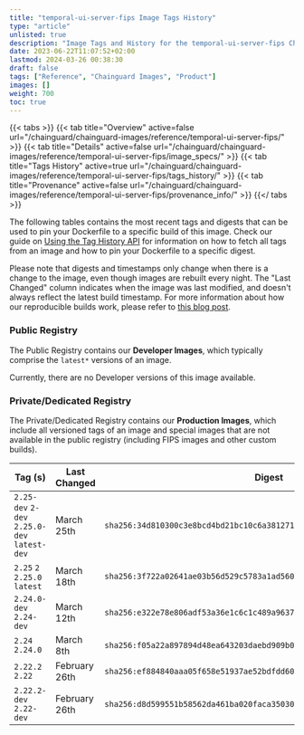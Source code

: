 ```yaml
---
title: "temporal-ui-server-fips Image Tags History"
type: "article"
unlisted: true
description: "Image Tags and History for the temporal-ui-server-fips Chainguard Image"
date: 2023-06-22T11:07:52+02:00
lastmod: 2024-03-26 00:38:30
draft: false
tags: ["Reference", "Chainguard Images", "Product"]
images: []
weight: 700
toc: true
---
```


{{< tabs >}}
{{< tab title="Overview" active=false url="/chainguard/chainguard-images/reference/temporal-ui-server-fips/" >}}
{{< tab title="Details" active=false url="/chainguard/chainguard-images/reference/temporal-ui-server-fips/image_specs/" >}}
{{< tab title="Tags History" active=true url="/chainguard/chainguard-images/reference/temporal-ui-server-fips/tags_history/" >}}
{{< tab title="Provenance" active=false url="/chainguard/chainguard-images/reference/temporal-ui-server-fips/provenance_info/" >}}
{{</ tabs >}}

The following tables contains the most recent tags and digests that can be used to pin your Dockerfile to a specific build of this image. Check our guide on [Using the Tag History API](/chainguard/chainguard-images/using-the-tag-history-api/) for information on how to fetch all tags from an image and how to pin your Dockerfile to a specific digest.

Please note that digests and timestamps only change when there is a change to the image, even though images are rebuilt every night. The "Last Changed" column indicates when the image was last modified, and doesn't always reflect the latest build timestamp. For more information about how our reproducible builds work, please refer to [this blog post](https://www.chainguard.dev/unchained/reproducing-chainguards-reproducible-image-builds).

### Public Registry
The Public Registry contains our **Developer Images**, which typically comprise the `latest*` versions of an image.

Currently, there are no Developer versions of this image available.

### Private/Dedicated Registry
The Private/Dedicated Registry contains our **Production Images**, which include all versioned tags of an image and special images that are not available in the public registry (including FIPS images and other custom builds).

| Tag (s)                                       | Last Changed  | Digest                                                                    |
|-----------------------------------------------|---------------|---------------------------------------------------------------------------|
|  `2.25-dev` `2-dev` `2.25.0-dev` `latest-dev` | March 25th    | `sha256:34d810300c3e8bcd4bd21bc10c6a381271c9d5e105de020385c3e6fca550d42b` |
|  `2.25` `2` `2.25.0` `latest`                 | March 18th    | `sha256:3f722a02641ae03b56d529c5783a1ad5609041de810eeafa9e8fbc0bbb39526c` |
|  `2.24.0-dev` `2.24-dev`                      | March 12th    | `sha256:e322e78e806adf53a36e1c6c1c489a96374391bd948a39edb12c6bf21431d1ae` |
|  `2.24` `2.24.0`                              | March 8th     | `sha256:f05a22a897894d48ea643203daebd909b0af0673ef6410ce063045d15dc0c04c` |
|  `2.22.2` `2.22`                              | February 26th | `sha256:ef884840aaa05f658e51937ae52bdfdd607316cf07bf45beaeadf0a912fc12a1` |
|  `2.22.2-dev` `2.22-dev`                      | February 26th | `sha256:d8d599551b58562da461ba020faca3503033116e324db855261a232e915b2c8f` |


